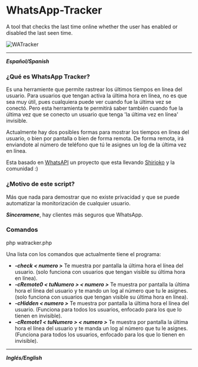WhatsApp-Tracker
================

A tool that checks the last time online whether the user has enabled or disabled the last seen time.

![WATracker](http://cl.ly/image/1P331F2S3q0b/watracker.png)

----------
***Español/Spanish***

### ¿Qué es WhatsApp Tracker?

Es una herramiente que permite rastrear los últimos tiempos en línea del usuario. Para usuarios que tengan activa la última hora en línea, no es que sea muy útil, pues cualquiera puede ver cuando fue la última vez se conectó. Pero esta herramienta te permitirá saber también cuando fue la última vez que se conecto un usuario que tenga 'la última vez en línea' invisible.

Actualmente hay dos posibles formas para mostrar los tiempos en línea del usuario, o bien por pantalla o bien de forma remota. De forma remota, irá enviandote al número de teléfono que tú le asignes un log de la última vez en línea.

Esta basado en [WhatsAPI](https://github.com/venomous0x/WhatsAPI) un proyecto que esta llevando [Shirioko](https://github.com/shirioko) y la comunidad :)

### ¿Motivo de este script?

Más que nada para demostrar que no existe privacidad y que se puede automatizar la monitorización de cualquier usuario.

***Sinceramene***, hay clientes más seguros que WhatsApp.

### Comandos

php watracker.php

Una lista con los comandos que actualmente tiene el programa:

- ***-check < numero >*** Te muestra por pantalla la última hora el línea del usuario. (solo funciona con usuarios que tengan visible su última hora en línea).
- ***-cRemote0 < tuNumero > < numero >*** Te muestra por pantalla la última hora el línea del usuario y te mando un log al número que tu le asignes. (solo funciona con usuarios que tengan visible su última hora en línea).
- ***-cHidden < numero >*** Te muestra por pantalla la última hora el línea del usuario. (Funciona para todos los usuarios, enfocado para los que lo tienen en invisible).
- ***-cRemote1 < tuNumero > < numero >*** Te muestra por pantalla la última hora el línea del usuario y te manda un log al número que tu le asignes. (Funciona para todos los usuarios, enfocado para los que lo tienen en invisible).

----------
***Inglés/English***
